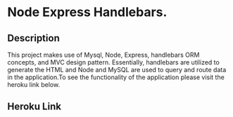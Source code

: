 # Node Express Handlebars.


## Description
This project makes use of Mysql, Node, Express, handlebars ORM concepts, and MVC design pattern. Essentially, handlebars are utilized to generate the HTML and Node and MySQL are used to query and route data in the application.To see the functionality of the application please visit the heroku link below.

## Heroku Link









